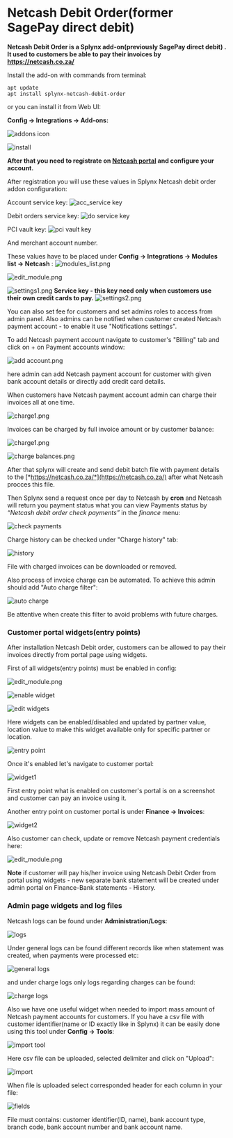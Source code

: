 Netcash Debit Order(former SagePay direct debit)
====================

**Netcash Debit Order is a Splynx add-on(previously SagePay direct debit) . It used to customers be able to pay their invoices by https://netcash.co.za/**

Install the add-on with commands from terminal:

```
apt update
apt install splynx-netcash-debit-order
```

or you can install it from Web UI:

**Config → Integrations → Add-ons:**

![addons icon](addons_icon.png)

![install](install.png)


**After that you need to registrate on [Netcash portal](https://netcash.co.za/) and configure your account.**

After registration you will use these values in Splynx Netcash debit order addon configuration:

Account service key:
![acc_service key](account_service_key.png)

Debit orders service key:
![do service key](service_key.png)

PCI vault key:
![pci vault key](vault_key.png)

And merchant account number.


These values have to be placed under **Config → Integrations → Modules list -> Netcash** :
![modules_list.png](modules_list.png)

![edit_module.png](edit.png)

![settings1.png](settings_1.png)
****Service key - this key need only when customers use their own credit cards to pay.****
![settings2.png](settings_2.png)

You can also set fee for customers and set admins roles to access from admin panel.
Also admins can be notified when customer created Netcash payment account - to enable it use "Notifications settings".

To add Netcash payment account navigate to customer's "Billing" tab and click on + on Payment accounts window:

![add account.png](add_account_from_admin.png)

here admin can add Netcash payment account for customer with given bank account details or directly add credit card details.

When customers have Netcash payment account admin can charge their invoices all at one time.

![charge1.png](invoices_charge.png)

Invoices can be charged by full invoice amount or by customer balance:

![charge1.png](charge.png)

![charge balances.png](charge_balances.png)


After that splynx will create and send debit batch file with payment details to the [*https://netcash.co.za/*](https://netcash.co.za/) after what Netcash procces this file.

Then Splynx send a request once per day to Netcash by ****cron**** and Netcash will return you payment status what you can view Payments status by *“Netcash debit order check payments”* in the *finance* menu:

![check payments](check_payments.png)

Charge history can be checked under "Charge history" tab:

![history](charge_history.png)

File with charged invoices can be downloaded or removed.

Also process of invoice charge can be automated. To achieve this admin should add "Auto charge filter":

![auto charge](add_auto_charge.png)

Be attentive when create this filter to avoid problems with future charges.

### Customer portal widgets(entry points)

After installation Netcash Debit order, customers can be allowed to pay their invoices directly from portal page using widgets.

First of all widgets(entry points) must be enabled in config:

![edit_module.png](edit.png)

![enable widget](enable_entry_point.png)

![edit widgets](edit_entry_point.png)

Here widgets can be enabled/disabled and updated by partner value, location value to make this widget available only for specific partner or location.

![entry point](entry_point.png)

Once it's enabled let's navigate to customer portal:

![widget1](widget1.png)

First entry point what is enabled on customer's portal is on a screenshot and customer can pay an invoice using it.

Another entry point on customer portal is under **Finance -> Invoices**:

![widget2](widget2.png)

Also customer can check, update or remove Netcash payment credentials here:

![edit_module.png](customer_pay_creds.png)

**Note** if customer will pay his/her invoice using Netcash Debit Order from portal using widgets - new separate bank statement will be created under admin portal on Finance-Bank statements - History.

### Admin page widgets and log files

Netcash logs can be found under **Administration/Logs**:

![logs](administration_logs.png)

Under general logs can be found different records like when statement was created, when payments were processed etc:

![general logs](general_logs.png)

and under charge logs only logs regarding charges can be found:

![charge logs](charge_logs.png)

Also we have one useful widget when needed to import mass amount of Netcash payment accounts for customers. If you have a csv file with customer identifier(name or ID exactly like in Splynx) it can be easily done using this tool under **Config -> Tools**:

![import tool](import_tool.png)

Here csv file can be uploaded, selected delimiter and click on "Upload":

![import](import.png)

When file is uploaded select corresponded header for each column in your file:

![fields](required_fields.png)

File must contains: customer identifier(ID, name), bank account type, branch code, bank account number and bank account name.
